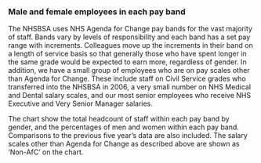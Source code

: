 ### Male and female employees in each pay band

The NHSBSA uses NHS Agenda for Change pay bands for the vast majority of staff. Bands vary by levels of responsibility and each band has a set pay range with increments. Colleagues move up the increments in their band on a length of service basis so that generally those who have spent longer in the same grade would be expected to earn more, regardless of gender. In addition, we have a small group of employees who are on pay scales other than Agenda for Change. These include staff on Civil Service grades who transferred into the NHSBSA in 2006, a very small number on NHS Medical and Dental salary scales, and our most senior employees who receive NHS Executive and Very Senior Manager salaries.

The chart show the total headcount of staff within each pay band by gender, and the percentages of men and women within each pay band. Comparisons to the previous five year’s data are also included. The salary scales other than Agenda for Change as described above are shown as ‘Non-AfC’ on the chart.


